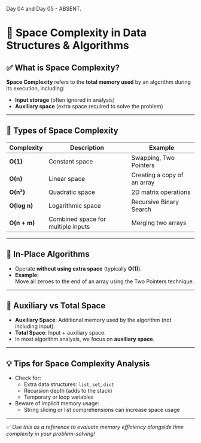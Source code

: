 Day 04 and Day 05 - ABSENT.

# 📘 Space Complexity in Data Structures & Algorithms

## ✅ What is Space Complexity?

**Space Complexity** refers to the **total memory used** by an algorithm during its execution, including:
- **Input storage** (often ignored in analysis)
- **Auxiliary space** (extra space required to solve the problem)

---

## 🧠 Types of Space Complexity

| Complexity | Description                          | Example                        |
|------------|--------------------------------------|--------------------------------|
| **O(1)**   | Constant space                       | Swapping, Two Pointers         |
| **O(n)**   | Linear space                         | Creating a copy of an array    |
| **O(n²)**  | Quadratic space                      | 2D matrix operations           |
| **O(log n)** | Logarithmic space                  | Recursive Binary Search        |
| **O(n + m)** | Combined space for multiple inputs | Merging two arrays             |

---

## 🔄 In-Place Algorithms

- Operate **without using extra space** (typically **O(1)**).
- **Example:**  
  Move all zeroes to the end of an array using the Two Pointers technique.

---

## 🧪 Auxiliary vs Total Space

- **Auxiliary Space**: Additional memory used by the algorithm (not including input).
- **Total Space**: Input + auxiliary space.
- In most algorithm analysis, we focus on **auxiliary space**.

---

## 💡 Tips for Space Complexity Analysis

- Check for:
  - Extra data structures: `list`, `set`, `dict`
  - Recursion depth (adds to the stack)
  - Temporary or loop variables
- Beware of implicit memory usage:
  - String slicing or list comprehensions can increase space usage

---

✅ *Use this as a reference to evaluate memory efficiency alongside time complexity in your problem-solving!*
